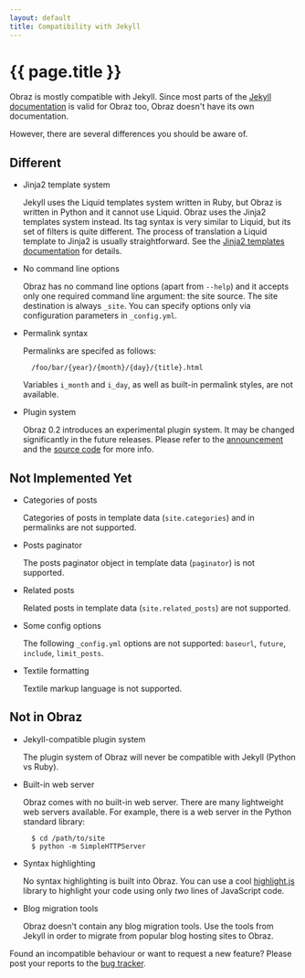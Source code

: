```yaml
---
layout: default
title: Compatibility with Jekyll
---
```


{{ page.title }}
================

Obraz is mostly compatible with Jekyll. Since most parts of the [Jekyll
documentation][1] is valid for Obraz too, Obraz doesn't have its own
documentation.

However, there are several differences you should be aware of.

Different
---------

* Jinja2 template system

    Jekyll uses the Liquid templates system written in Ruby, but Obraz is
    written in Python and it cannot use Liquid. Obraz uses the Jinja2 templates
    system instead. Its tag syntax is very similar to Liquid, but its set of
    filters is quite different. The process of translation a Liquid template to
    Jinja2 is usually straightforward. See the [Jinja2 templates
    documentation][2] for details.

* No command line options

    Obraz has no command line options (apart from `--help`) and it accepts only
    one required command line argument: the site source. The site destination
    is always `_site`. You can specify options only via configuration
    parameters in `_config.yml`.

* Permalink syntax

    Permalinks are specifed as follows:

        /foo/bar/{year}/{month}/{day}/{title}.html

    Variables `i_month` and `i_day`, as well as built-in permalink styles, are
    not available.

* Plugin system

    Obraz 0.2 introduces an experimental plugin system. It may be changed
    significantly in the future releases. Please refer to the [announcement][5]
    and the [source code][6] for more info.


Not Implemented Yet
-------------------


* Categories of posts

    Categories of posts in template data (`site.categories`) and in permalinks
    are not supported.

* Posts paginator

    The posts paginator object in template data (`paginator`) is not supported.

* Related posts

    Related posts in template data (`site.related_posts`) are not supported.

* Some config options

    The following `_config.yml` options are not supported: `baseurl`, `future`,
    `include`, `limit_posts`.

* Textile formatting

    Textile markup language is not supported.


Not in Obraz
------------

* Jekyll-compatible plugin system

    The plugin system of Obraz will never be compatible with Jekyll (Python vs
    Ruby).

* Built-in web server

    Obraz comes with no built-in web server. There are many lightweight web
    servers available. For example, there is a web server in the Python standard
    library:

        $ cd /path/to/site
        $ python -m SimpleHTTPServer

* Syntax highlighting

    No syntax highlighting is built into Obraz. You can use a cool
    [highlight.js][3] library to highlight your code using only _two_ lines of
    JavaScript code.

* Blog migration tools

    Obraz doesn't contain any blog migration tools. Use the tools from Jekyll in
    order to migrate from popular blog hosting sites to Obraz.


Found an incompatible behaviour or want to request a new feature? Please post
your reports to the [bug tracker][4].


  [1]: https://github.com/mojombo/jekyll/wiki
  [2]: http://jinja.pocoo.org/docs/templates/
  [3]: http://softwaremaniacs.org/soft/highlight/en/
  [4]: https://bitbucket.org/vlasovskikh/obraz/issues
  [5]: http://obraz.pirx.ru/2012/06/02/obraz-0.2.html
  [6]: https://bitbucket.org/vlasovskikh/obraz/src/master/obraz.py

